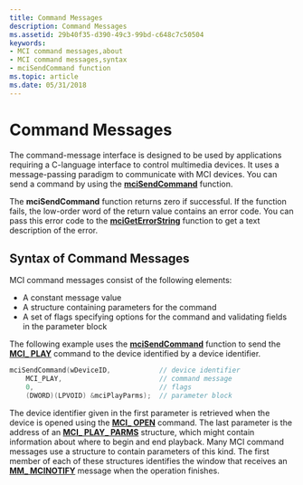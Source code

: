 ```yaml
---
title: Command Messages
description: Command Messages
ms.assetid: 29b40f35-d390-49c3-99bd-c648c7c50504
keywords:
- MCI command messages,about
- MCI command messages,syntax
- mciSendCommand function
ms.topic: article
ms.date: 05/31/2018
---
```


# Command Messages

The command-message interface is designed to be used by applications requiring a C-language interface to control multimedia devices. It uses a message-passing paradigm to communicate with MCI devices. You can send a command by using the [**mciSendCommand**](https://msdn.microsoft.com/library/Dd757160(v=VS.85).aspx) function.

The **mciSendCommand** function returns zero if successful. If the function fails, the low-order word of the return value contains an error code. You can pass this error code to the [**mciGetErrorString**](https://msdn.microsoft.com/library/Dd757158(v=VS.85).aspx) function to get a text description of the error.

## Syntax of Command Messages

MCI command messages consist of the following elements:

-   A constant message value
-   A structure containing parameters for the command
-   A set of flags specifying options for the command and validating fields in the parameter block

The following example uses the [**mciSendCommand**](https://msdn.microsoft.com/library/Dd757160(v=VS.85).aspx) function to send the [**MCI\_ PLAY**](mci-play.md) command to the device identified by a device identifier.


```C++
mciSendCommand(wDeviceID,            // device identifier 
    MCI_PLAY,                        // command message 
    0,                               // flags 
    (DWORD)(LPVOID) &mciPlayParms);  // parameter block 
```



The device identifier given in the first parameter is retrieved when the device is opened using the [**MCI\_ OPEN**](mci-open.md) command. The last parameter is the address of an [**MCI\_ PLAY\_ PARMS**](mci-play-parms.md) structure, which might contain information about where to begin and end playback. Many MCI command messages use a structure to contain parameters of this kind. The first member of each of these structures identifies the window that receives an [**MM\_ MCINOTIFY**](mm-mcinotify.md) message when the operation finishes.

 

 




